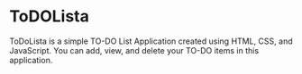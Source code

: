 # ToDOLista
ToDoLista is a simple TO-DO List Application created using HTML, CSS, and JavaScript. You can add, view, and delete your TO-DO items in this application.
